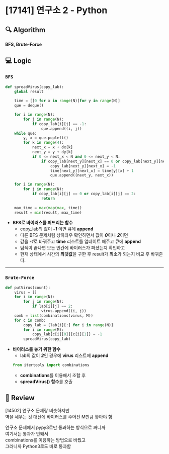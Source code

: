 # [17141] 연구소 2 - Python

## :mag: Algorithm
**BFS, Brute-Force**

## :computer: Logic
### `BFS`

```Python
def spreadVirus(copy_lab):
    global result
    
    time = [[0 for x in range(N)]for y in range(N)]
    que = deque()

    for i in range(N):
        for j in range(N):
            if copy_lab[i][j] == -1:
                que.append((i, j))
    while que:
        y, x = que.popleft()
        for k in range(4):
            next_x = x + dx[k]
            next_y = y + dy[k]
            if 0 <= next_x < N and 0 <= next_y < N:
                if copy_lab[next_y][next_x] == 0 or copy_lab[next_y][next_x] == 2:
                    copy_lab[next_y][next_x] = -1
                    time[next_y][next_x] = time[y][x] + 1
                    que.append((next_y, next_x))

    for i in range(N):
        for j in range(N):
            if copy_lab[i][j] == 0 or copy_lab[i][j] == 2:
                return
    
    max_time = max(map(max, time))
    result = min(result, max_time)
```
- **BFS로 바이러스를 퍼뜨리는 함수**    
  * copy_lab의 값이 ***-1*** 이면 큐에 **append**  
  * 다른 BFS 문제처럼 상하좌우 확인하면서 값이 ***0***이나 ***2***이면  
  * 값을 ***-1***로 바꿔주고 **time** 리스트를 업데이트 해주고 큐에 **append**  
  * 탐색이 끝나면 모든 빈칸에 바이러스가 퍼졌는지 확인하고  
  * 현재 상태에서 시간의 **최댓값**을 구한 후 result가 **최소**가 되는지 비교 후 바꿔준다.  
---

### `Brute-Force`  
```Python
def putVirus(count):
    virus = []
    for i in range(N):
        for j in range(N):
            if lab[i][j] == 2:
                virus.append((i, j))
    comb = list(combinations(virus, M))
    for c in comb:
        copy_lab = [lab[i][:] for i in range(N)]
        for i in range(M):
            copy_lab[c[i][0]][c[i][1]] = -1
        spreadVirus(copy_lab)
```
- **바이러스를 놓기 위한 함수**  
  * lab의 값이 ***2***인 경우에 **virus** 리스트에 **append**  
  ```Python
  from itertools import combinations
  ```
  * **combinations**를 이용해서 조합 후  
  * **spreadVirus() 함수**를 호출  

## :memo: Review
[14502] 연구소 문제랑 비슷하지만  
벽을 세우는 것 대신에 바이러스를 주어진 M만큼 놓아야 함  

연구소 문제에서 pypy3로만 통과하는 방식으로 짜니까  
여기서는 통과가 안돼서  
combinations를 이용하는 방법으로 바꿨고  
그러니까 Python3로도 바로 통과함


